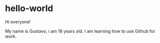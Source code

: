 # hello-world

Hi everyone!

My name is Gustavo, i am 18 years old. I am learning how to use Github for work.
